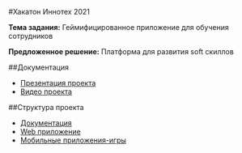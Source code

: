 #Хакатон Иннотех 2021

**Тема задания:** Геймифицированное приложение для обучения сотрудников

**Предложенное решение:** Платформа для развития soft скиллов

##Документация
- [Презентация проекта](docs/present.pptx)
- [Видео проекта](docs/video.mp4)

##Структура проекта
- [Документация](docs)
- [Web приложение](web-app)
- [Мобильные приложения-игры](mobile-app)
